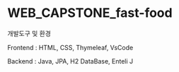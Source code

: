 # WEB_CAPSTONE_fast-food


개발도구 및 환경

Frontend : HTML, CSS, Thymeleaf, VsCode

Backend  : Java, JPA, H2 DataBase, Enteli J
